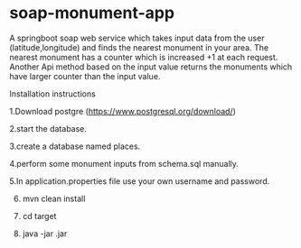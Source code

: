 # soap-monument-app
A springboot soap web service which takes input data from the user (latitude,longitude) and finds the nearest monument in your area. 
The nearest monument has a counter which is increased +1 at each request.
Another Api method based on the input value returns the monuments which have larger counter than the input value. 

Installation instructions

1.Download postgre (https://www.postgresql.org/download/)

2.start the database.

3.create a database named places.

4.perform some monument inputs from schema.sql manually.

5.In application.properties file use your own username and password.

6. mvn clean install

7. cd target

8. java -jar <yourfilename>.jar 
 



